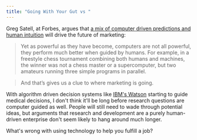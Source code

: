 ```yaml
---
title: "Going With Your Gut vs "
---
```


Greg Satell, at Forbes, argues that [a mix of computer driven predictions and human intuition](http://www.forbes.com/sites/gregsatell/2014/10/12/the-future-of-marketing-combines-big-data-with-human-intuition/) will drive the future of marketing:

> Yet as powerful as they have become, computers are not all powerful, they perform much better when guided by humans. For example, in a freestyle chess tournament combining both humans and machines, the winner was not a chess master or a supercomputer, but two amateurs running three simple programs in parallel.


> And that’s gives us a clue to where marketing is going. 

With algorithm driven decision systems like [IBM's Watson](http://mobile.eweek.com/database/ibm-watson-delves-even-deeper-into-data.html) starting to guide medical decisions, I don't think it'll be long before research questions are computer guided as well. People will still need to wade through potential ideas, but arguments that research and development are a purely human-driven enterprise don't seem likely to hang around much longer.

What's wrong with using technology to help you fulfill a job? 
